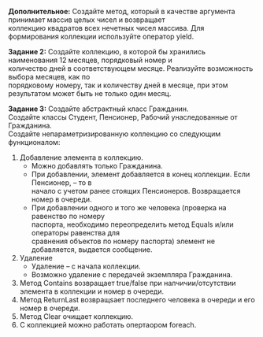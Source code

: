 **Дополнительное:** Cоздайте метод, который в качестве аргумента принимает массив целых чисел и возвращает  
коллекцию квадратов всех нечетных чисел массива. Для формирования коллекции используйте оператор yield.  

**Задание 2:** Создайте коллекцию, в которой бы хранились наименования 12 месяцев, порядковый номер и  
количество дней в соответствующем месяце. Реализуйте возможность выбора месяцев, как по  
порядковому номеру, так и количеству дней в месяце, при этом результатом может быть не только один месяц.  

**Задание 3:** Создайте абстрактный класс Гражданин.  
Создайте классы Студент, Пенсионер, Рабочий унаследованные от Гражданина.  
Создайте непараметризированную коллекцию со следующим функционалом:  
1.  Добавление элемента в коллекцию.  
    - Можно добавлять только Гражданина.  
    - При добавлении, элемент добавляется в конец коллекции. Если Пенсионер, – то в  
      начало с учетом ранее стоящих Пенсионеров. Возвращается номер в очереди.  
    - При добавлении одного и того же человека (проверка на равенство по номеру  
      паспорта, необходимо переопределить метод Equals и/или операторы равенства для  
      сравнения объектов по номеру паспорта) элемент не добавляется, выдается сообщение.  
2.  Удаление  
    - Удаление – с начала коллекции.  
    - Возможно удаление с передачей экземпляра Гражданина.  
3.  Метод Contains возвращает true/false при налчичии/отсутствии элемента в коллекции и номер в очереди.  
4.  Метод ReturnLast возвращsает последнего человека в очереди и его номер в очереди.  
5.  Метод Clear очищает коллекцию.  
6.  С коллекцией можно работать опертаором foreach.  
